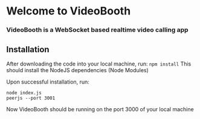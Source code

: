 # Welcome to VideoBooth

### VideoBooth is a WebSocket based realtime video calling app

## Installation

After downloading the code into your local machine, run: 
`npm install`
This should install the NodeJS dependencies (Node Modules)

Upon successful installation, run: 
```
node index.js
peerjs --port 3001
```

Now VideoBooth should be running on the port 3000 of your local machine